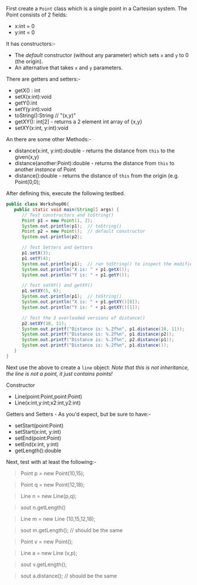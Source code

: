 First create a `Point` class which is a single point in a Cartesian system.  The Point consists of 2 fields:
+ x:int = 0
+ y:int = 0

It has constructors:-
+ The *default* constructor (without any parameter) which sets `x` and `y` to 0 (the origin).
+ An alternative that takes `x` and `y` parameters.

There are getters and setters:-
- getX() : int
- setX(x:int):void
- getY():int
- setY(y:int):void
- toString():String // "(x,y)"
- getXY(): int[2] - returns a 2 element int array of {x,y}
- setXY(x:int, y:int):void

An there are some other Methods:-
- distance(x:int, y:int):double - returns the distance from `this` to the given(x,y)
- distance(another:Point):double - returns the distance from `this` to another *instance* of Point
- distance():double - returns the distance of `this` from the origin (e.g. Point(0,0);

After defining this, execute the following testbed.

```java
public class Workshop06{
   public static void main(String[] args) {
      // Test constructors and toString()
      Point p1 = new Point(1, 2);
      System.out.println(p1);  // toString()
      Point p2 = new Point();  // default constructor
      System.out.println(p2);

      // Test Setters and Getters
      p1.setX(3);
      p1.setY(4);
      System.out.println(p1);  // run toString() to inspect the modified instance
      System.out.println("X is: " + p1.getX());
      System.out.println("Y is: " + p1.getY());

      // Test setXY() and getXY()
      p1.setXY(5, 6);
      System.out.println(p1);  // toString()
      System.out.println("X is: " + p1.getXY()[0]);
      System.out.println("Y is: " + p1.getXY()[1]);

      // Test the 3 overloaded versions of distance()
      p2.setXY(10, 11);
      System.out.printf("Distance is: %.2f%n", p1.distance(10, 11));
      System.out.printf("Distance is: %.2f%n", p1.distance(p2));
      System.out.printf("Distance is: %.2f%n", p2.distance(p1));
      System.out.printf("Distance is: %.2f%n", p1.distance());
   }
}

```

Next use the above to create a `line` object:
*Note that this is not inheritance, the line is not a point, it just contains points!*

Constructor
- Line(point:Point,point:Point)
- Line(x:int,y:int;x2:int,y2:int)

Getters and Setters - As you'd expect, but be sure to have:-
- setStart(point:Point)
- setStart(x:int, y:int)
- setEnd(point:Point)
- setEnd(x:int, y:int)
- getLength():double

Next, test with at least the following:-

> Point p = new Point(10,15);

> Point q = new Point(12,18);

> Line n = new Line(p,q);

> sout n.getLength()

> Line m = new Line (10,15,12,18);

> sout m.getLength();  // should be the same

> Point v = new Point();

> Line a = new Line (v,p);

> sout v.getLength();

> sout a.distance(); // should be the same
